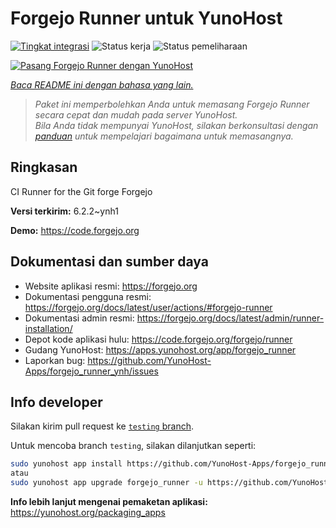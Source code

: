 <!--
N.B.: README ini dibuat secara otomatis oleh <https://github.com/YunoHost/apps/tree/master/tools/readme_generator>
Ini TIDAK boleh diedit dengan tangan.
-->

# Forgejo Runner untuk YunoHost

[![Tingkat integrasi](https://apps.yunohost.org/badge/integration/forgejo_runner)](https://ci-apps.yunohost.org/ci/apps/forgejo_runner/)
![Status kerja](https://apps.yunohost.org/badge/state/forgejo_runner)
![Status pemeliharaan](https://apps.yunohost.org/badge/maintained/forgejo_runner)

[![Pasang Forgejo Runner dengan YunoHost](https://install-app.yunohost.org/install-with-yunohost.svg)](https://install-app.yunohost.org/?app=forgejo_runner)

*[Baca README ini dengan bahasa yang lain.](./ALL_README.md)*

> *Paket ini memperbolehkan Anda untuk memasang Forgejo Runner secara cepat dan mudah pada server YunoHost.*  
> *Bila Anda tidak mempunyai YunoHost, silakan berkonsultasi dengan [panduan](https://yunohost.org/install) untuk mempelajari bagaimana untuk memasangnya.*

## Ringkasan

CI Runner for the Git forge Forgejo

**Versi terkirim:** 6.2.2~ynh1

**Demo:** <https://code.forgejo.org>
## Dokumentasi dan sumber daya

- Website aplikasi resmi: <https://forgejo.org>
- Dokumentasi pengguna resmi: <https://forgejo.org/docs/latest/user/actions/#forgejo-runner>
- Dokumentasi admin resmi: <https://forgejo.org/docs/latest/admin/runner-installation/>
- Depot kode aplikasi hulu: <https://code.forgejo.org/forgejo/runner>
- Gudang YunoHost: <https://apps.yunohost.org/app/forgejo_runner>
- Laporkan bug: <https://github.com/YunoHost-Apps/forgejo_runner_ynh/issues>

## Info developer

Silakan kirim pull request ke [`testing` branch](https://github.com/YunoHost-Apps/forgejo_runner_ynh/tree/testing).

Untuk mencoba branch `testing`, silakan dilanjutkan seperti:

```bash
sudo yunohost app install https://github.com/YunoHost-Apps/forgejo_runner_ynh/tree/testing --debug
atau
sudo yunohost app upgrade forgejo_runner -u https://github.com/YunoHost-Apps/forgejo_runner_ynh/tree/testing --debug
```

**Info lebih lanjut mengenai pemaketan aplikasi:** <https://yunohost.org/packaging_apps>
